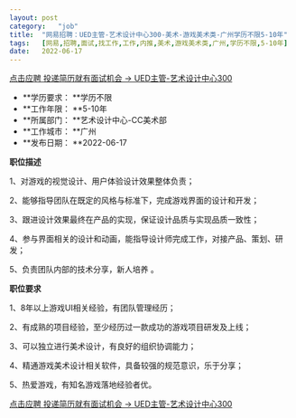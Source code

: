```yaml
---
layout:	post
category:	"job"
title:	"网易招聘：UED主管-艺术设计中心300-美术-游戏美术类-广州学历不限5-10年"
tags:	[网易,招聘,面试,找工作,工作,内推,美术,游戏美术类,广州,学历不限,5-10年]
date:	2022-06-17
---
```


[点击应聘 投递简历就有面试机会 ->  UED主管-艺术设计中心300](http://mobile.bole.netease.com/bole/boleDetail?id=40974&employeeId=346f03c3cda5f04c&key=all)



- **学历要求： **学历不限
- **工作年限： **5-10年
- **所属部门： **艺术设计中心-CC美术部
- **工作城市： **广州
- **发布日期： **2022-06-17



**职位描述**

1、对游戏的视觉设计、用户体验设计效果整体负责；

2、能够指导团队在既定的风格与标准下，完成游戏界面的设计和开发；

3、跟进设计效果最终在产品的实现，保证设计品质与实现品质一致性；

4、参与界面相关的设计和动画，能指导设计师完成工作，对接产品、策划、研发；

5、负责团队内部的技术分享，新人培养 。



**职位要求**

1、8年以上游戏UI相关经验，有团队管理经历；

2、有成熟的项目经验，至少经历过一款成功的游戏项目研发及上线；

3、可以独立进行美术设计，有良好的组织协调能力；

4、精通游戏美术设计相关软件，具备较强的规范意识，乐于分享；

5、热爱游戏，有知名游戏落地经验者优。



[点击应聘 投递简历就有面试机会 ->  UED主管-艺术设计中心300](http://mobile.bole.netease.com/bole/boleDetail?id=40974&employeeId=346f03c3cda5f04c&key=all)